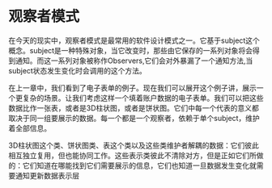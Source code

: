 # 观察者模式

在今天的现实中，观察者模式是最常用的软件设计模式之一。它基于subject这个概念。subject是一种特殊对象，当它改变时，那些由它保存的一系列对象将会得到通知。而这一系列对象被称作Observers,它们会对外暴漏了一个通知方法,当subject状态发生变化时会调用的这个方法。

在上一章中，我们看到了电子表单的例子。现在我们可以展开这个例子讲，展示一个更复杂的场景。让我们考虑这样一个填着账户数据的电子表单。我们可以把这些数据比作一张表，或者是3D柱状图，或者是饼状图。它们中每一个代表的意义都取决于同一组要展示的数据。每一个都是一个观察者，依赖于单个subject，维护着全部信息。

3D柱状图这个类、饼状图类、表这个类以及这些类维护者解耦的数据：它们彼此相互独立复用，但也能协同工作。这些表示类彼此不清除对方，但是正如它们所做的：它们知道在哪能找到它们需要展示的信息，它们也知道一旦数据发生变化就需要通知更新数据表示层

